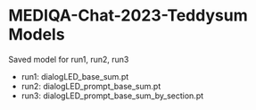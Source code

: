 # MEDIQA-Chat-2023-Teddysum Models

Saved model for run1, run2, run3

- run1: dialogLED_base_sum.pt
- run2: dialogLED_prompt_base_sum.pt
- run3: dialogLED_prompt_base_sum_by_section.pt
